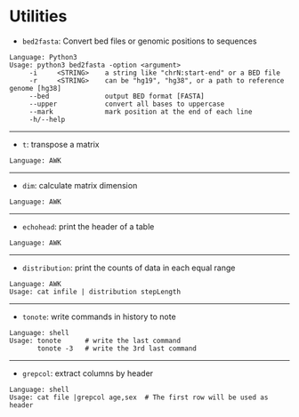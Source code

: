 # Utilities

* `bed2fasta`: Convert bed files or genomic positions to sequences
```
Language: Python3
Usage: python3 bed2fasta -option <argument>
     -i     <STRING>    a string like "chrN:start-end" or a BED file
     -r     <STRING>    can be "hg19", "hg38", or a path to reference genome [hg38]
     --bed              output BED format [FASTA]
     --upper            convert all bases to uppercase
     --mark             mark position at the end of each line
     -h/--help
```

---

* `t`: transpose a matrix
```
Language: AWK
```

---

* `dim`: calculate matrix dimension
```
Language: AWK
```

---

* `echohead`: print the header of a table
```
Language: AWK
```

---

* `distribution`: print the counts of data in each equal range
```
Language: AWK
Usage: cat infile | distribution stepLength
```

---

* `tonote`: write commands in history to note
```
Language: shell
Usage: tonote      # write the last command
       tonote -3   # write the 3rd last command
```

---

* `grepcol`: extract columns by header
```
Language: shell
Usage: cat file |grepcol age,sex  # The first row will be used as header
```

